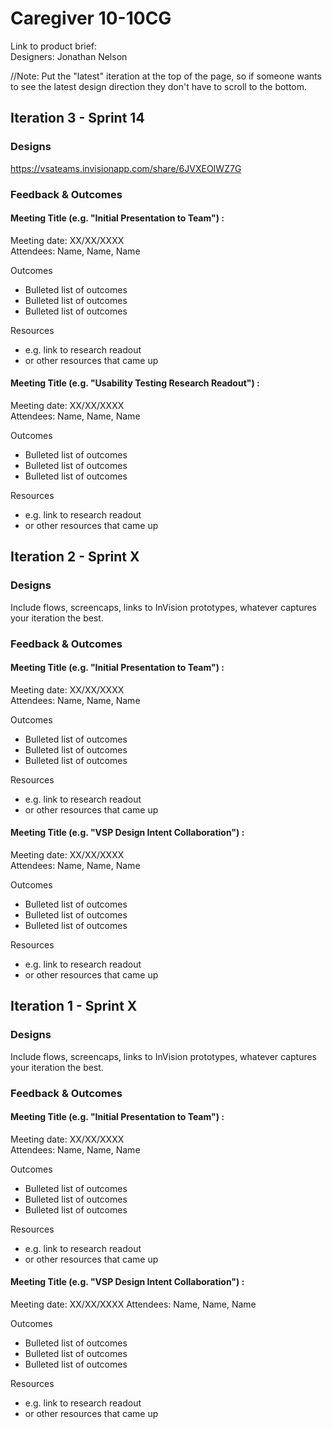 # Caregiver 10-10CG
Link to product brief:    
Designers: Jonathan Nelson

//Note: Put the "latest" iteration at the top of the page, so if someone wants to see the latest design direction they don't have to scroll to the bottom. 

## Iteration 3 - Sprint 14

### Designs
https://vsateams.invisionapp.com/share/6JVXEOIWZ7G


### Feedback & Outcomes

#### Meeting Title (e.g. "Initial Presentation to Team") :
Meeting date: XX/XX/XXXX  
Attendees: Name, Name, Name 

Outcomes
- Bulleted list of outcomes 
- Bulleted list of outcomes
- Bulleted list of outcomes

Resources
- e.g. link to research readout 
- or other resources that came up

#### Meeting Title (e.g. "Usability Testing Research Readout") :
Meeting date: XX/XX/XXXX  
Attendees: Name, Name, Name 

Outcomes
- Bulleted list of outcomes 
- Bulleted list of outcomes
- Bulleted list of outcomes

Resources
- e.g. link to research readout 
- or other resources that came up


## Iteration 2 - Sprint X

### Designs
Include flows, screencaps, links to InVision prototypes, whatever captures your iteration the best.


### Feedback & Outcomes

#### Meeting Title (e.g. "Initial Presentation to Team") :
Meeting date: XX/XX/XXXX  
Attendees: Name, Name, Name 

Outcomes
- Bulleted list of outcomes 
- Bulleted list of outcomes
- Bulleted list of outcomes

Resources
- e.g. link to research readout 
- or other resources that came up

#### Meeting Title (e.g. "VSP Design Intent Collaboration") :
Meeting date: XX/XX/XXXX  
Attendees: Name, Name, Name 

Outcomes
- Bulleted list of outcomes 
- Bulleted list of outcomes
- Bulleted list of outcomes

Resources
- e.g. link to research readout 
- or other resources that came up


## Iteration 1 - Sprint X

### Designs
Include flows, screencaps, links to InVision prototypes, whatever captures your iteration the best.


### Feedback & Outcomes

#### Meeting Title (e.g. "Initial Presentation to Team") :
Meeting date: XX/XX/XXXX  
Attendees: Name, Name, Name 

Outcomes
- Bulleted list of outcomes 
- Bulleted list of outcomes
- Bulleted list of outcomes

Resources
- e.g. link to research readout 
- or other resources that came up

#### Meeting Title (e.g. "VSP Design Intent Collaboration") :
Meeting date: XX/XX/XXXX
Attendees: Name, Name, Name 

Outcomes
- Bulleted list of outcomes 
- Bulleted list of outcomes
- Bulleted list of outcomes

Resources
- e.g. link to research readout 
- or other resources that came up
